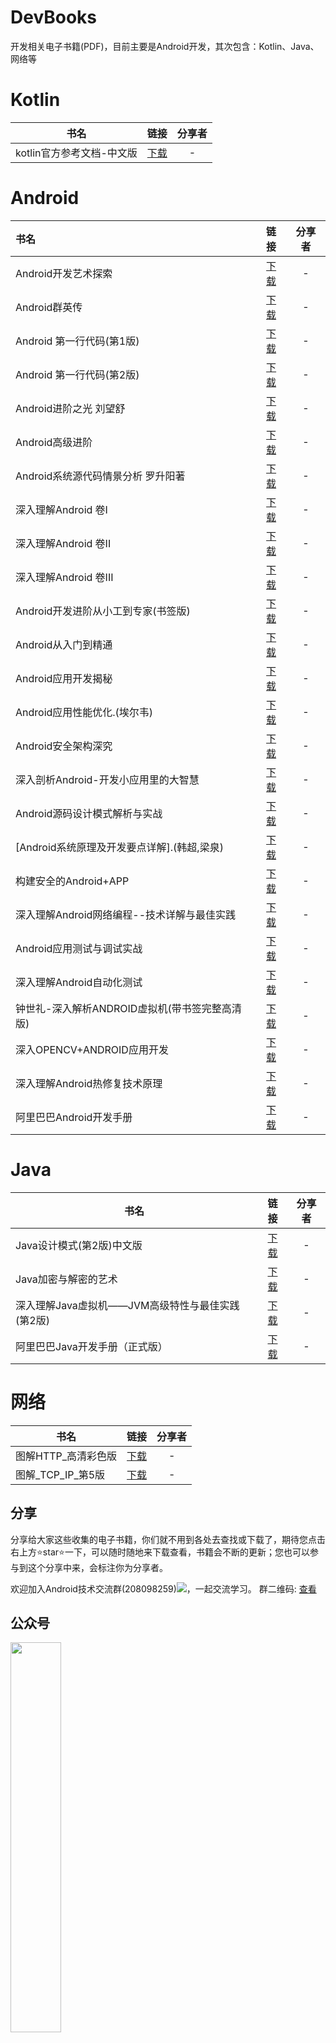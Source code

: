 # DevBooks
开发相关电子书籍(PDF)，目前主要是Android开发，其次包含：Kotlin、Java、网络等

# Kotlin 

| 书名                      |                          链接                           | 分享者 |
| ------------------------- | :-----------------------------------------------------: | :----: |
| kotlin官方参考文档-中文版 | [下载](https://pan.baidu.com/s/16TZoYcYP1eXXI-gs1ezqmg) |   -    |



# Android
| 书名      |    链接 |  分享者 |
| :-------- | :-------:| :--: |
| Android开发艺术探索  | [下载](https://pan.baidu.com/s/1Gt5NQAeLasv6R7EuLwVinQ) |  -   |
| Android群英传 | [下载](https://pan.baidu.com/s/1Bs2NbjVLokcrE9X-UN0bSQ) |  -  |
| Android 第一行代码(第1版) | [下载](https://pan.baidu.com/s/1MOKTdVkRseiHPQt8oUtFuQ) | -  |
| Android 第一行代码(第2版) | [下载](https://pan.baidu.com/s/1ZlS9GknXG7ZDzswKmkP9tQ) | - |
| Android进阶之光 刘望舒 | [下载](https://pan.baidu.com/s/1nLQuVZT7eLLPVT-jIPMz8w) | - |
| Android高级进阶 | [下载](https://pan.baidu.com/s/1vnHTP3eEulXuc1kDuZkH3Q) | - |
| Android系统源代码情景分析 罗升阳著 | [下载](https://pan.baidu.com/s/17H3keDbOgQGVyhZ6ZyY8cw) | - |
| 深入理解Android 卷I | [下载](https://pan.baidu.com/s/126iHYibb0SWCAruSYe1W3w) | - |
| 深入理解Android 卷II | [下载](https://pan.baidu.com/s/17z69VhxY8EQk_8Ga9zrseQ) | - |
| 深入理解Android 卷III | [下载](https://pan.baidu.com/s/1CwJDmEBBGIuQJXOmdwpaWQ) | - |
| Android开发进阶从小工到专家(书签版) | [下载](https://pan.baidu.com/s/1OB0fVR_CZ0D_dhkmvlkjKg) | - |
| Android从入门到精通 | [下载](https://pan.baidu.com/s/1YsvXspiHi9nPqEPUQREM-g) | - |
| Android应用开发揭秘 | [下载](https://pan.baidu.com/s/1NY8_ABlqXaJHiP2jDkkbxg) | - |
| Android应用性能优化.(埃尔韦) | [下载](https://pan.baidu.com/s/1Vu6DpL74Kcfrri7W1PftGg) | - |
| Android安全架构深究 | [下载](https://pan.baidu.com/s/1v8-fh7UjkwSo0ts5y5gPHg) | - |
| 深入剖析Android-开发小应用里的大智慧 | [下载](https://pan.baidu.com/s/10IV2hkgyMcul8x5ErEEJLA) | - |
| Android源码设计模式解析与实战 | [下载](https://pan.baidu.com/s/1cqu71fA2O45uewh-fPaltA) | - |
| [Android系统原理及开发要点详解].(韩超,梁泉) | [下载](https://pan.baidu.com/s/1nx8wfm23UWTYv5850U2Ouw) | - |
| 构建安全的Android+APP | [下载](https://pan.baidu.com/s/1v32U2NclFkXepz0sF7E7rA) | - |
| 深入理解Android网络编程--技术详解与最佳实践 | [下载](https://pan.baidu.com/s/14ofDLybrPaXnRAzhyPtDkw) | - |
| Android应用测试与调试实战 | [下载](https://pan.baidu.com/s/1lYs-yoq9s6JemR68y6HKgA) | - |
| 深入理解Android自动化测试 | [下载](https://pan.baidu.com/s/104q_YVniKj1FMjOKwzJXMQ) | - |
| 钟世礼-深入解析ANDROID虚拟机(带书签完整高清版) | [下载](https://pan.baidu.com/s/162dgCU_ujorpXNifwkDQew) | - |
| 深入OPENCV+ANDROID应用开发 | [下载](https://pan.baidu.com/s/1I5JX4CCmpnbhz8kq7qH3_g) | - |
| 深入理解Android热修复技术原理 | [下载](https://pan.baidu.com/s/1dVtpoI7BEGYdCC9Z5jJ3PA) | - |
| 阿里巴巴Android开发手册 | [下载](https://pan.baidu.com/s/1qHDf_hwLOUFv9mW3og_X_w) | - |

# Java

| 书名                                             |                          链接                           | 分享者 |
| ------------------------------------------------ | :-----------------------------------------------------: | :----: |
| Java设计模式(第2版)中文版                        | [下载](https://pan.baidu.com/s/10RuJONqmVOFBZJ1lIuuTqA) |   -    |
| Java加密与解密的艺术                             | [下载](https://pan.baidu.com/s/1T5gj3Vx2ry5OMjVs58fW4A) |   -    |
| 深入理解Java虚拟机——JVM高级特性与最佳实践(第2版) | [下载](https://pan.baidu.com/s/12inUq4gIyw2iZ2ojKiHb8g) |   -    |
| 阿里巴巴Java开发手册（正式版）                   | [下载](https://pan.baidu.com/s/1GpseAOXpi56D9JhtoRVHeA) |   -    |

# 网络

| 书名                |                          链接                           | 分享者 |
| ------------------- | :-----------------------------------------------------: | :----: |
| 图解HTTP_高清彩色版 | [下载](https://pan.baidu.com/s/1n9ffvMz-wzF_v-Tym4zzQg) |   -    |
| 图解_TCP_IP_第5版   | [下载](https://pan.baidu.com/s/1Ar0DsQjvsTlWbLErDd3BFg) |   -    |



## 分享

分享给大家这些收集的电子书籍，你们就不用到各处去查找或下载了，期待您点击右上方⭐️star⭐️一下，可以随时随地来下载查看，书籍会不断的更新；您也可以参与到这个分享中来，会标注你为分享者。

欢迎加入Android技术交流群(208098259)[![](http://pub.idqqimg.com/wpa/images/group.png)](//shang.qq.com/wpa/qunwpa?idkey=9ef987517599d80549c8a38828e337341b7cb2c65e2c131ce6b3c987f776e723)，一起交流学习。
群二维码: <a href="https://github.com/coolspan/DevBooks/blob/master/images/group/2081552545915_.pic_hd.jpg" target="_blank">查看</a>



## 公众号
<img src="https://github.com/coolspan/DevBooks/blob/master/images/wx/qrcode_for_gh_b9dfd03f7c00_860.jpg" width="40%" />

欢迎大家的关注，谢谢您的支持，您的支持是我不断前进的动力。



